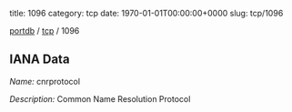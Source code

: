title: 1096
category: tcp
date: 1970-01-01T00:00:00+0000
slug: tcp/1096

[portdb](/) / [tcp](/category/tcp.html) / 1096


## IANA Data

_Name:_ cnrprotocol

_Description:_ Common Name Resolution Protocol

